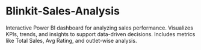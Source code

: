 # Blinkit-Sales-Analysis
Interactive Power BI dashboard for analyzing sales performance. Visualizes KPIs, trends, and insights to support data-driven decisions. Includes metrics like Total Sales, Avg Rating, and outlet-wise analysis.

